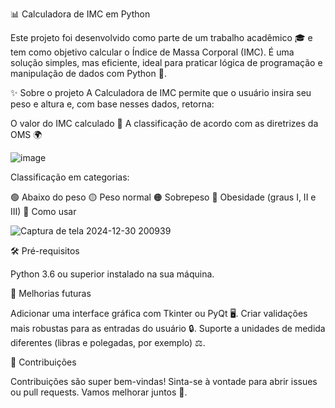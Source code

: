 📊 Calculadora de IMC em Python

Este projeto foi desenvolvido como parte de um trabalho acadêmico 🎓 e tem como objetivo calcular o Índice de Massa Corporal (IMC). É uma solução simples, mas eficiente, ideal para praticar lógica de programação e manipulação de dados com Python 🐍.

✨ Sobre o projeto
A Calculadora de IMC permite que o usuário insira seu peso e altura e, com base nesses dados, retorna:

O valor do IMC calculado 📏
A classificação de acordo com as diretrizes da OMS 🌍

![image](https://github.com/user-attachments/assets/f109e530-7e05-44cc-935e-a38329e36265)

 
Classificação em categorias:

🟢 Abaixo do peso
🟡 Peso normal
🟠 Sobrepeso
🔴 Obesidade (graus I, II e III)
🚀 Como usar

![Captura de tela 2024-12-30 200939](https://github.com/user-attachments/assets/11424693-c002-4eb9-890d-3ca50a2efad5)


🛠️ Pré-requisitos

Python 3.6 ou superior instalado na sua máquina.

🌟 Melhorias futuras

Adicionar uma interface gráfica com Tkinter ou PyQt 🖥️.
Criar validações mais robustas para as entradas do usuário 🔒.
Suporte a unidades de medida diferentes (libras e polegadas, por exemplo) ⚖️.

🤝 Contribuições

Contribuições são super bem-vindas! Sinta-se à vontade para abrir issues ou pull requests. Vamos melhorar juntos 🚀.
